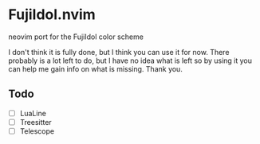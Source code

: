# FujiIdol.nvim

neovim port for the FujiIdol color scheme

I don't think it is fully done, but I think you can use it for now. 
There probably is a lot left to do, but I have no idea what is left so by using it you can help me gain info on what is missing.
Thank you.

## Todo
- [ ] LuaLine
- [ ] Treesitter 
- [ ] Telescope
